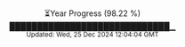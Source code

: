 <p align="center">
⏳Year Progress (98.22 %)<br>
█████████████████████████████▁ <br>
<sub>Updated: Wed, 25 Dec 2024 12:04:04 GMT</sub>
</p>

